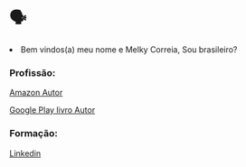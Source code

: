 # 🗣

<li>Bem vindos(a) meu nome e Melky Correia, Sou brasileiro?</li>

### Profissão: 

[Amazon Autor](https://www.amazon.com/author/melkycorreia)

[Google Play livro Autor](https://play.google.com/store/books/details/Melky_Correia_Seja_o_criador_da_sua_Hist%C3%B3ria_Biogr?id=rMWPEAAAQBAJ)

### Formação:

[Linkedin](https://www.linkedin.com/mwlite/in/melky-correia-367a17141)
